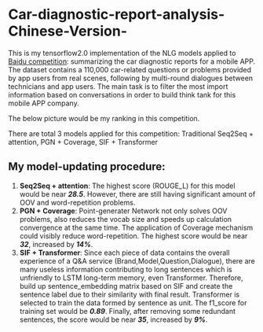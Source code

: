 # Car-diagnostic-report-analysis-Chinese-Version-
This is my tensorflow2.0 implementation of the NLG  models applied to [Baidu competition](https://aistudio.baidu.com/aistudio/competition/detail/3): summarizing the car diagnostic reports for a mobile APP. The dataset contains a 110,000 car-related questions or problems provided by app users from real scenes, following by multi-round dialogues between technicians and app users. The main task is to filter the most import information based on conversations in order to build think tank for this mobile APP company. 

The below picture would be my ranking in this competition.

There are total 3 models applied for this competition: Traditional Seq2Seq + attention, PGN + Coverage, SIF + Transformer

My model-updating procedure:
-----------------------------
1) **Seq2Seq + attention**: 
The highest score (ROUGE_L) for this model would be near ***28.5***. However, there are still having significant amount of OOV and word-repetition problems. 
2) **PGN + Coverage**: 
Point-generater Network not only solves OOV problems, also reduces the vocab size and speeds up calculation convergence at the same time. The application of Coverage mechanism could visibly reduce word-repetition. The highest score would be near ***32***, increased by ***14%***.
3) **SIF + Transformer**: 
Since each piece of data contains the overall experience of a Q&A service (Brand,Model,Question,Dialogue), there are many useless information contributing to long sentences which is unfriendly to LSTM long-term memory, even Transformer. Therefore, build up sentence_embedding matrix based on SIF and create the sentence label due to their similarity with final result. Transformer is selected to train the data formed by sentence as unit. The f1_score for training set would be ***0.89***. Finally, after removing some redundant sentences, the score would be near ***35***, increased by ***9%***.
